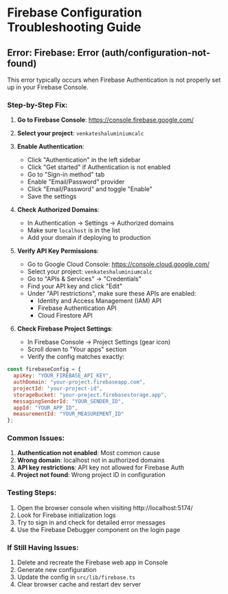 # Firebase Configuration Troubleshooting Guide

## Error: Firebase: Error (auth/configuration-not-found)

This error typically occurs when Firebase Authentication is not properly set up in your Firebase Console.

### Step-by-Step Fix:

1. **Go to Firebase Console**: https://console.firebase.google.com/
2. **Select your project**: `venkateshaluminiumcalc`
3. **Enable Authentication**:
   - Click "Authentication" in the left sidebar
   - Click "Get started" if Authentication is not enabled
   - Go to "Sign-in method" tab
   - Enable "Email/Password" provider
   - Click "Email/Password" and toggle "Enable"
   - Save the settings

4. **Check Authorized Domains**:
   - In Authentication → Settings → Authorized domains
   - Make sure `localhost` is in the list
   - Add your domain if deploying to production

5. **Verify API Key Permissions**:
   - Go to Google Cloud Console: https://console.cloud.google.com/
   - Select your project: `venkateshaluminiumcalc`
   - Go to "APIs & Services" → "Credentials"
   - Find your API key and click "Edit"
   - Under "API restrictions", make sure these APIs are enabled:
     - Identity and Access Management (IAM) API
     - Firebase Authentication API
     - Cloud Firestore API

6. **Check Firebase Project Settings**:
   - In Firebase Console → Project Settings (gear icon)
   - Scroll down to "Your apps" section
   - Verify the config matches exactly:

```javascript
const firebaseConfig = {
  apiKey: "YOUR_FIREBASE_API_KEY",
  authDomain: "your-project.firebaseapp.com",
  projectId: "your-project-id",
  storageBucket: "your-project.firebasestorage.app",
  messagingSenderId: "YOUR_SENDER_ID",
  appId: "YOUR_APP_ID",
  measurementId: "YOUR_MEASUREMENT_ID"
};
```

### Common Issues:

1. **Authentication not enabled**: Most common cause
2. **Wrong domain**: localhost not in authorized domains
3. **API key restrictions**: API key not allowed for Firebase Auth
4. **Project not found**: Wrong project ID in configuration

### Testing Steps:

1. Open the browser console when visiting http://localhost:5174/
2. Look for Firebase initialization logs
3. Try to sign in and check for detailed error messages
4. Use the Firebase Debugger component on the login page

### If Still Having Issues:

1. Delete and recreate the Firebase web app in Console
2. Generate new configuration
3. Update the config in `src/lib/firebase.ts`
4. Clear browser cache and restart dev server
